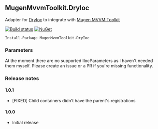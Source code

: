 ## MugenMvvmToolkit.DryIoc

Adapter for [DryIoc](https://bitbucket.org/dadhi/dryioc) to integrate with [Mugen MVVM Toolkit](https://github.com/MugenMvvmToolkit/MugenMvvmToolkit)

[![Build status](https://ci.appveyor.com/api/projects/status/s3tb7r3oupirw6vq/branch/master?svg=true)](https://ci.appveyor.com/project/SamuelDebruyn/mugenmvvmtoolkit-dryioc/branch/master) [![NuGet](https://img.shields.io/nuget/v/MugenMvvmToolkit.DryIoc.svg?label=NuGet)](https://www.nuget.org/packages/MugenMvvmToolkit.DryIoc/)

```
Install-Package MugenMvvmToolkit.DryIoc
```

### Parameters

At the moment there are no supported IIocParameters as I haven't needed them myself. Please create an issue or a PR if you're missing functionality.

### Release notes

#### 1.0.1

* [FIXED] Child containers didn't have the parent's registrations

#### 1.0.0

* Initial release
